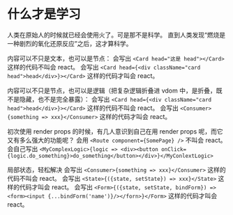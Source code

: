 # 什么才是学习

人类在原始人的时候就已经会使用火了。可是那不是科学。 
直到人类发现“燃烧是一种剧烈的氧化还原反应”之后，这才算科学。

内容可以不只是文本，也可以是节点：
会写出 `<Card head="这是 head"></Card>` 这样的代码不叫会 react。 
会写出 `<Card head={<div className="card head">head</div>}></Card>` 这样的代码才叫会 react。

内容可以不只是节点，也可以是逻辑（把复杂逻辑折叠进 vdom 中，是折叠，既不是隐藏，也不是完全暴露）：
会写出 `<Card head={<div className="card head">head</div>}></Card>` 这样的代码不叫会 react。
会写出 `<Consumer>{something => xxx}</Consumer>` 这样的代码才叫会 react。

初次使用 render props 的时候，有几人意识到自己在用 render props 呢，而它又有多么强大的功能呢？
会用 `<Route component={SomePage} />` 不叫会 react。 
会自己写出 `<MyComplexLogic>{logic => <div><button onClick={logic.do_something}>do_something</button></div>}</MyConlextLogic>`

局部状态，轻松解决
会写出 `<Consumer>{something => xxx}</Consumer>` 这样的代码不叫会 react。
会写出 `<State>{({state, setState}) => xxx}</State>` 这样的代码才叫会 react。
会写出 `<Form>{({state, setState, bindForm}) => <form><input {...bindForm('name')}/></forn>}</Form>` 这样的代码才叫会 react。
